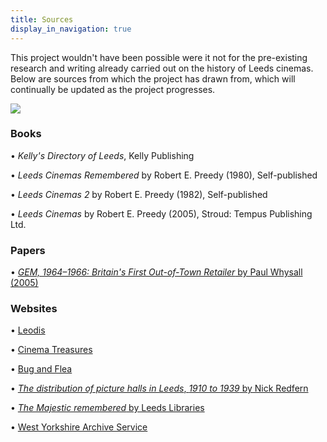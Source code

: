 ```yaml
---
title: Sources
display_in_navigation: true
---
```

This project wouldn't have been possible were it not for the pre-existing research and writing already carried out on the history of Leeds cinemas. Below are sources from which the project has drawn from, which will continually be updated as the project progresses.

![](https://res.cloudinary.com/hpph/image/upload/v1597401488/hidinginplainsight/Burmantofts_brochure_4.jpg)

### Books

• *Kelly's Directory of Leeds*, Kelly Publishing

• *Leeds Cinemas Remembered* by Robert E. Preedy (1980), Self-published

• *Leeds Cinemas 2* by Robert E. Preedy (1982), Self-published

• *Leeds Cinemas* by Robert E. Preedy (2005), Stroud: Tempus Publishing Ltd. 

### Papers

• [*GEM, 1964–1966: Britain's First Out-of-Town Retailer* by Paul Whysall (2005)](https://www.tandfonline.com/doi/abs/10.1080/09593960500049183)

### Websites

• [Leodis](http://www.leodis.net/)

• [Cinema Treasures](http://cinematreasures.org/) 

• [Bug and Flea ](www.bugandflea.com)

• [*The distribution of picture halls in Leeds*, *1910 to 1939* by Nick Redfern](https://nickredfern.wordpress.com/2009/04/02/the-distribution-of-picture-halls-in-leeds-1910-to-1939/)

• [*The Majestic remembered* by Leeds Libraries](https://secretlibraryleeds.net/2014/10/03/the-majestic-remembered/)

• [West Yorkshire Archive Service](https://www.wyjs.org.uk/archives)